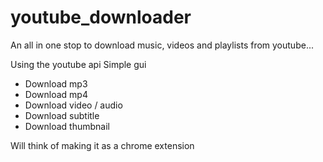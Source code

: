 # youtube_downloader
An all in one stop to download music, videos and playlists from youtube...

Using the youtube api
Simple gui

- Download mp3
- Download mp4
- Download video / audio
- Download subtitle
- Download thumbnail

Will think of making it as a chrome extension
